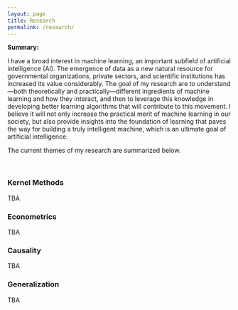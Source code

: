 ```yaml
---
layout: page
title: Research
permalink: /research/
---
```


<strong>Summary:</strong>
<p>I have a broad interest in machine learning, an important subfield of artificial intelligence (AI). The emergence of data as a new natural resource for governmental organizations, private sectors, and scientific institutions has increased its value considerably. The goal of my research are to understand—both theoretically and practically—different ingredients of machine learning and how they interact, and then to leverage this knowledge in developing better learning algorithms that will contribute to this movement. I believe it will not only increase the practical merit of machine learning in our society, but also provide insights into the foundation of learning that paves the way for building a truly intelligent machine, which is an ultimate goal of artificial intelligence.</p>

<p>The current themes of my research are summarized below.</p>

<br>

<h3>Kernel Methods</h3>

TBA

<h3>Econometrics</h3>

TBA

<h3>Causality</h3>

TBA

<h3>Generalization</h3>

TBA
